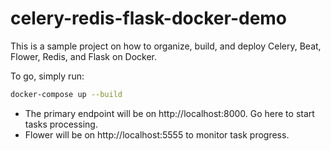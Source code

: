 # celery-redis-flask-docker-demo

This is a sample project on how to organize, build, and deploy Celery, Beat, Flower, Redis, and Flask on Docker.

To go, simply run:

```bash
docker-compose up --build
```

- The primary endpoint will be on http://localhost:8000. Go here to start tasks processing.
- Flower will be on http://localhost:5555 to monitor task progress.
